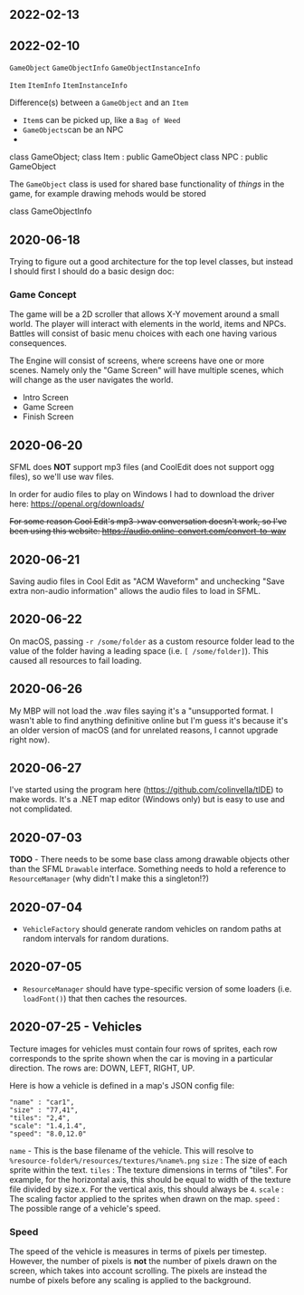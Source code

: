 ## 2022-02-13



## 2022-02-10

`GameObject`
`GameObjectInfo`
`GameObjectInstanceInfo`

`Item`
`ItemInfo`
`ItemInstanceInfo`

Difference(s) between a `GameObject` and an `Item`
 * `Item`s can be picked up, like a `Bag of Weed`
 * `GameObjects`can be an NPC
 * 


class GameObject;
class Item : public GameObject
class NPC : public GameObject

The `GameObject` class is used for shared base functionality of _things_ in the game, for example drawing mehods would 
be stored

class GameObjectInfo

## 2020-06-18

Trying to figure out a good architecture for the top level classes, but instead I should first I should do a basic design doc:

### Game Concept

The game will be a 2D scroller that allows X-Y movement around a small world. The player will interact with elements in the world, items and NPCs. Battles will consist of basic menu choices with each one having various consequences.

The Engine will consist of screens, where screens have one or more scenes. Namely only the "Game Screen" will have multiple scenes, which will change as the user navigates the world.

- Intro Screen
- Game Screen
- Finish Screen


## 2020-06-20

SFML does **NOT** support mp3 files (and CoolEdit does not support ogg files), so we'll use wav files.

In order for audio files to play on Windows I had to download the driver here: https://openal.org/downloads/

<s>For some reason Cool Edit's mp3->wav conversation doesn't work, so I've been using this website: https://audio.online-convert.com/convert-to-wav</s>

## 2020-06-21

Saving audio files in Cool Edit as "ACM Waveform" and unchecking "Save extra non-audio information" allows the audio files to load in SFML.

## 2020-06-22

On macOS, passing `-r /some/folder` as a custom resource folder lead to the value of the folder having a leading space (i.e. `[ /some/folder]`). This caused all resources to fail loading.

## 2020-06-26

My MBP will not load the .wav files saying it's a "unsupported format. I wasn't able to find anything definitive online but I'm guess it's because it's an older version of macOS (and for unrelated reasons, I cannot upgrade right now).

## 2020-06-27

I've started using the program here (https://github.com/colinvella/tIDE) to make words. It's a .NET map editor (Windows only) but is easy to use and not complidated.

## 2020-07-03

**TODO** - There needs to be some base class among drawable objects other than the SFML `Drawable` interface. Something needs to hold a reference to `ResourceManager` (why didn't I make this a singleton!?)

## 2020-07-04

* `VehicleFactory` should generate random vehicles on random paths at random intervals for random durations.
 
 ## 2020-07-05

 * `ResourceManager` should have type-specific version of some loaders (i.e. `loadFont()`) that then caches the resources.

## 2020-07-25 - Vehicles

Tecture images for vehicles must contain four rows of sprites, each row corresponds to the sprite shown when the car is moving in a particular direction. The rows are: DOWN, LEFT, RIGHT, UP. 

Here is how a vehicle is defined in a map's JSON config file:

```
"name" : "car1",
"size" : "77,41",
"tiles": "2,4",
"scale": "1.4,1.4",
"speed": "8.0,12.0"
 ```

 `name` - This is the base filename of the vehicle. This will resolve to `%resource-folder%/resources/textures/%name%.png`
 `size` : The size of each sprite within the text.
 `tiles` : The texture dimensions in terms of "tiles". For example, for the horizontal axis, this should be equal to width of the texture file divided by size.x. For the vertical axis, this should always be `4`.
 `scale` : The scaling factor applied to the sprites when drawn on the map.
 `speed` : The possible range of a vehicle's speed. 

 ### Speed

 The speed of the vehicle is measures in terms of pixels per timestep. However, the number of pixels is **not** the number of pixels drawn on the screen, which takes into account scrolling. The pixels are instead the numbe of pixels before any scaling is applied to the background.

